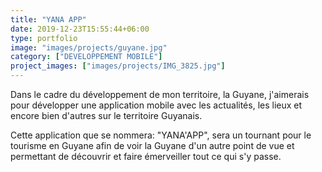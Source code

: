 ```yaml
---
title: "YANA APP"
date: 2019-12-23T15:55:44+06:00
type: portfolio
image: "images/projects/guyane.jpg"
category: ["DEVELOPPEMENT MOBILE"]
project_images: ["images/projects/IMG_3825.jpg"]
---
```


Dans le cadre du développement de mon territoire, la Guyane, j'aimerais pour développer une application mobile avec les actualités, les lieux et encore bien d'autres sur le territoire Guyanais.

Cette application que se nommera: "YANA'APP", sera un tournant pour le tourisme en Guyane afin de voir la Guyane d'un autre point de vue et permettant de découvrir et faire émerveiller tout ce qui s'y passe.

